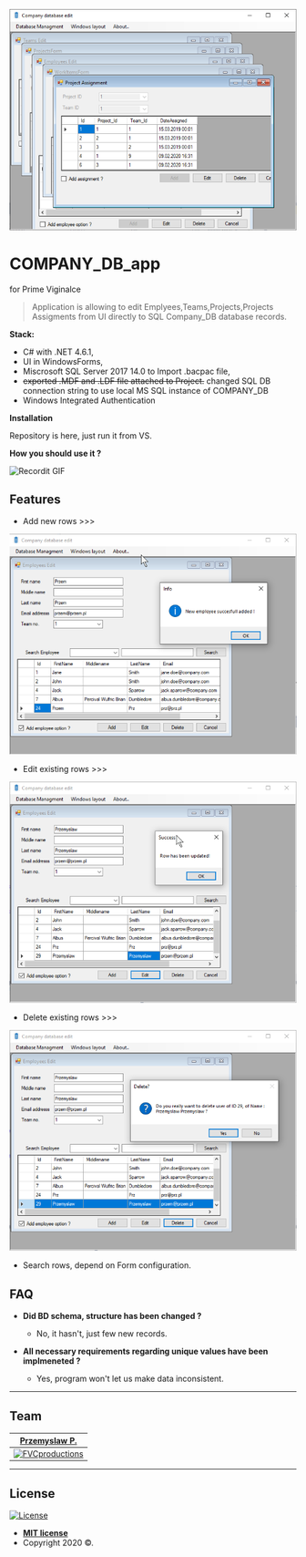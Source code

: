 ﻿<a href="https://www.primevigilance.com/"><img src="https://github.com/peanek/COMPANY_db_app/blob/master/pictures/comapny_db_app_00_main.png" title="Main window app"></a>

# COMPANY_DB_app 
for Prime Viginalce

> Application is allowing to edit Emplyees,Teams,Projects,Projects Assigments from UI directly to SQL Company_DB database records.

**Stack:** 

- C# with .NET 4.6.1,
- UI in WindowsForms,
- Miscrosoft SQL Server 2017 14.0 to Import .bacpac file, 
- ~~exported .MDF and .LDF file attached to Project.~~ changed SQL DB connection string to use local MS SQL instance of COMPANY_DB
- Windows Integrated Authentication

**Installation**

Repository is here, just run it from VS.

**How you should use it ?**

![Recordit GIF](http://g.recordit.co/JuCBjuualD.gif)

## Features

- Add new rows >>>

<a href="https://www.primevigilance.com/"><img src="https://github.com/peanek/COMPANY_db_app/blob/master/pictures/comapny_db_app_02_add.png" title="Main window app"></a>

- Edit existing rows >>>

<a href="https://www.primevigilance.com/"><img src="https://github.com/peanek/COMPANY_db_app/blob/master/pictures/comapny_db_app_03_edit.png" title="Main window app"></a>

- Delete existing rows >>>

<a href="https://www.primevigilance.com/"><img src="https://github.com/peanek/COMPANY_db_app/blob/master/pictures/comapny_db_app_04_delete.png" title="Main window app"></a>

- Search rows, depend on Form configuration.

## FAQ

- **Did BD schema, structure has been changed ?**
    - No, it hasn't, just few new records.

- **All necessary requirements regarding unique values have been implmeneted ?**
    - Yes, program won't let us make data inconsistent.


---

## Team

| <a href="Przemyslaw P." target="_blank">**Przemyslaw P.**</a> |
| :---: |
| [![FVCproductions](https://techcrunch.com/wp-content/uploads/2014/02/linkedin_logo.png?w=150)](https://www.linkedin.com/in/przemys%C5%82aw-p/)    | 
---

## License

[![License](http://img.shields.io/:license-mit-blue.svg?style=flat-square)](http://badges.mit-license.org)

- **[MIT license](http://opensource.org/licenses/mit-license.php)**
- Copyright 2020 ©.
